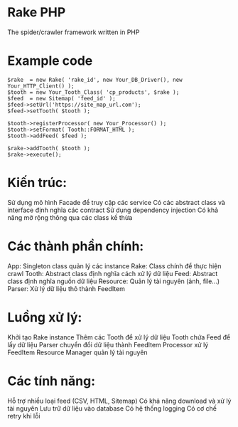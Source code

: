 Rake PHP
=

The spider/crawler framework written in PHP

# Example code

```
$rake  = new Rake( 'rake_id', new Your_DB_Driver(), new Your_HTTP_Client() );
$tooth = new Your_Tooth_Class( 'cp_products', $rake );
$feed  = new Sitemap( 'feed_id' );
$feed->setUrl('https://site_map_url.com');
$feed->setTooth( $tooth );

$tooth->registerProcessor( new Your_Processor() );
$tooth->setFormat( Tooth::FORMAT_HTML );
$tooth->addFeed( $feed );

$rake->addTooth( $tooth );
$rake->execute();
```


# Kiến trúc:
Sử dụng mô hình Facade để truy cập các service
Có các abstract class và interface định nghĩa các contract
Sử dụng dependency injection
Có khả năng mở rộng thông qua các class kế thừa

# Các thành phần chính:
App: Singleton class quản lý các instance
Rake: Class chính để thực hiện crawl
Tooth: Abstract class định nghĩa cách xử lý dữ liệu
Feed: Abstract class định nghĩa nguồn dữ liệu
Resource: Quản lý tài nguyên (ảnh, file...)
Parser: Xử lý dữ liệu thô thành FeedItem

# Luồng xử lý:
Khởi tạo Rake instance
Thêm các Tooth để xử lý dữ liệu
Tooth chứa Feed để lấy dữ liệu
Parser chuyển đổi dữ liệu thành FeedItem
Processor xử lý FeedItem
Resource Manager quản lý tài nguyên
# Các tính năng:

Hỗ trợ nhiều loại feed (CSV, HTML, Sitemap)
Có khả năng download và xử lý tài nguyên
Lưu trữ dữ liệu vào database
Có hệ thống logging
Có cơ chế retry khi lỗi

